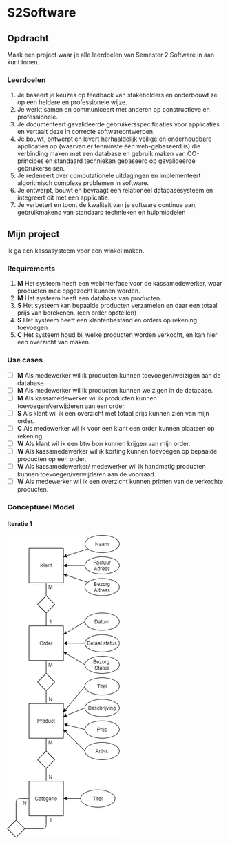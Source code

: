 # S2Software
## Opdracht
Maak een project waar je alle leerdoelen van Semester 2 Software in aan kunt tonen. 
### Leerdoelen
1. Je baseert je keuzes op feedback van stakeholders en onderbouwt ze op een heldere en professionele wijze.
2. Je werkt samen en communiceert met anderen op constructieve en professionele.
3. Je documenteert gevalideerde gebruikersspecificaties voor applicaties en vertaalt deze in correcte softwareontwerpen.
4. Je bouwt, ontwerpt en levert herhaaldelijk veilige en onderhoudbare applicaties op (waarvan er tenminste één web-gebaseerd is) die verbinding maken met een database en gebruik maken van OO-principes en standaard technieken gebaseerd op gevalideerde gebruikerseisen.
5. Je redeneert over computationele uitdagingen en implementeert algoritmisch complexe problemen in software.
6. Je ontwerpt, bouwt en bevraagt een relationeel databasesysteem en integreert dit met een applicatie.
7. Je verbetert en toont de kwaliteit van je software continue aan, gebruikmakend van standaard technieken en hulpmiddelen
## Mijn project
Ik ga een kassasysteem voor een winkel maken.
### Requirements
1. **M** Het systeem heeft een webinterface voor de kassamedewerker, waar producten mee opgezocht kunnen worden.
2. **M** Het systeem heeft een database van producten.
3. **S** Het systeem kan bepaalde producten verzamelen en daar een totaal prijs van berekenen. (een order opstellen) 
4. **S** Het systeem heeft een klantenbestand en orders op rekening toevoegen
5. **C** Het systeem houd bij welke producten worden verkocht, en kan hier een overzicht van maken.
### Use cases
- [ ] **M** Als medewerker wil ik producten kunnen toevoegen/weizigen aan de database.
- [ ] **M** Als medewerker wil ik producten kunnen weizigen in de database.
- [ ] **M** Als kassamedewerker wil ik producten kunnen toevoegen/verwijderen aan een order.
- [ ] **S** Als klant wil ik een overzicht met totaal prijs kunnen zien van mijn order.
- [ ] **C** Als medewerker wil ik voor een klant een order kunnen plaatsen op rekening.
- [ ] **W** Als klant wil ik een btw bon kunnen krijgen van mijn order.
- [ ] **W** Als kassamedewerker wil ik korting kunnen toevoegen op bepaalde producten op een order.
- [ ] **W** Als kassamedewerker/ medewerker wil ik handmatig producten kunnen toevoegen/verwijderen aan de voorraad.
- [ ] **W** Als medewerker wil ik een overzicht kunnen printen van de verkochte producten.
### Conceptueel Model
#### Iteratie 1
![I1](/img/Conceptueel_Model_I1.png)
